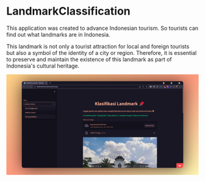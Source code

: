 # LandmarkClassification
This application was created to advance Indonesian tourism.
So tourists can find out what landmarks are in Indonesia.

This landmark is not only a tourist attraction for local and foreign tourists but also a symbol of the identity of a city or region. Therefore, it is essential to preserve and maintain the existence of this landmark as part of Indonesia's cultural heritage.

![Screenshot](Screenshot.png)
